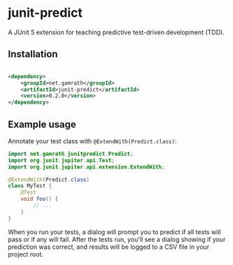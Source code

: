 # junit-predict

A JUnit 5 extension for teaching predictive test-driven development (TDD).

## Installation

```xml

<dependency>
    <groupId>net.gamrath</groupId>
    <artifactId>junit-predict</artifactId>
    <version>0.2.0</version>
</dependency>
```

## Example usage

Annotate your test class with `@ExtendWith(Predict.class)`:

```java
import net.gamrath.junitpredict.Predict;
import org.junit.jupiter.api.Test;
import org.junit.jupiter.api.extension.ExtendWith;

@ExtendWith(Predict.class)
class MyTest {
    @Test
    void foo() {
        // ...
    }
}
```

When you run your tests, a dialog will prompt you to predict if all tests will pass or if any will fail.
After the tests run, you'll see a dialog showing if your prediction was correct, and results will be logged
to a CSV file in your project root.
